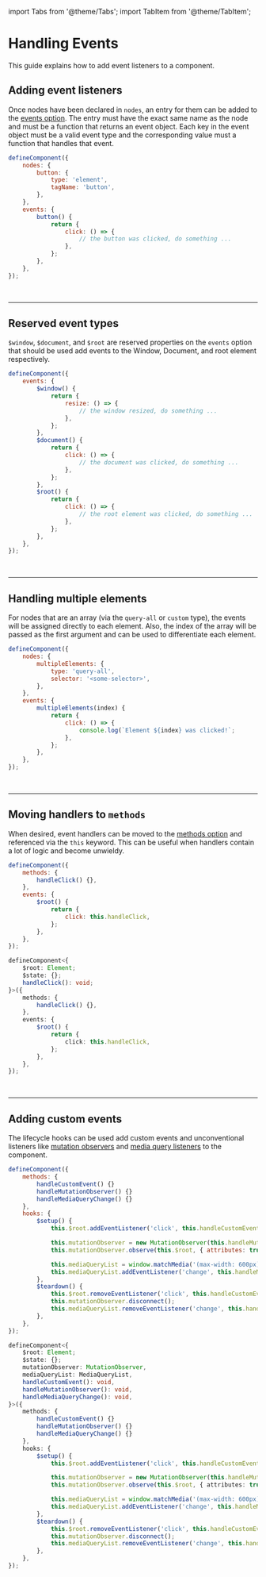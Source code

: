 import Tabs from '@theme/Tabs';
import TabItem from '@theme/TabItem';

# Handling Events

This guide explains how to add event listeners to a component.

## Adding event listeners

Once nodes have been declared in `nodes`, an entry for them can be added to the [events option](../api/define-component.md#render). The entry must have the exact same name as the node and must be a function that returns an event object. Each key in the event object must be a valid event type and the corresponding value must a function that handles that event.

```js
defineComponent({
    nodes: {
        button: {
            type: 'element',
            tagName: 'button',
        },
    },
    events: {
        button() {
            return {
                click: () => {
                    // the button was clicked, do something ...
                },
            };
        },
    },
});
```

<br />

---

## Reserved event types

`$window`, `$document`, and `$root` are reserved properties on the `events` option that should be used add events to the Window, Document, and root element respectively.

```js
defineComponent({
    events: {
        $window() {
            return {
                resize: () => {
                    // the window resized, do something ...
                },
            };
        },
        $document() {
            return {
                click: () => {
                    // the document was clicked, do something ...
                },
            };
        },
        $root() {
            return {
                click: () => {
                    // the root element was clicked, do something ...
                },
            };
        },
    },
});
```

<br />

---

## Handling multiple elements

For nodes that are an array (via the `query-all` or `custom` type), the events will be assigned directly to each element. Also, the index of the array will be passed as the first argument and can be used to differentiate each element.

```js
defineComponent({
    nodes: {
        multipleElements: {
            type: 'query-all',
            selector: '<some-selector>',
        },
    },
    events: {
        multipleElements(index) {
            return {
                click: () => {
                    console.log(`Element ${index} was clicked!`;
                },
            };
        },
    },
});
```

<br />

---

## Moving handlers to `methods`

When desired, event handlers can be moved to the [methods option](../api/define-component.md#methods) and referenced via the `this` keyword. This can be useful when handlers contain a lot of logic and become unwieldy.

<Tabs>
<TabItem value="js" label="JavaScript" default>

```js
defineComponent({
    methods: {
        handleClick() {},
    },
    events: {
        $root() {
            return {
                click: this.handleClick,
            };
        },
    },
});
```

</TabItem>
<TabItem value="ts" label="TypeScript" default>

```ts
defineComponent<{
    $root: Element;
    $state: {};
    handleClick(): void;
}>({
    methods: {
        handleClick() {},
    },
    events: {
        $root() {
            return {
                click: this.handleClick,
            };
        },
    },
});
```

</TabItem>
</Tabs>

<br />

---

## Adding custom events

The lifecycle hooks can be used add custom events and unconventional listeners like [mutation observers](https://developer.mozilla.org/en-US/docs/Web/API/MutationObserver) and [media query listeners](https://developer.mozilla.org/en-US/docs/Web/API/Window/matchMedia) to the component.

<Tabs>
<TabItem value="js" label="JavaScript" default>

```js
defineComponent({
    methods: {
        handleCustomEvent() {}
        handleMutationObserver() {}
        handleMediaQueryChange() {}
    },
    hooks: {
        $setup() {
            this.$root.addEventListener('click', this.handleCustomEvent);

            this.mutationObserver = new MutationObserver(this.handleMutationObserver);
            this.mutationObserver.observe(this.$root, { attributes: true });

            this.mediaQueryList = window.matchMedia('(max-width: 600px)');
            this.mediaQueryList.addEventListener('change', this.handleMediaQueryChange);
        },
        $teardown() {
            this.$root.removeEventListener('click', this.handleCustomEvent);
            this.mutationObserver.disconnect();
            this.mediaQueryList.removeEventListener('change', this.handleMediaQueryChange);
        },
    },
});
```

</TabItem>
<TabItem value="ts" label="TypeScript" default>

```ts
defineComponent<{
    $root: Element;
    $state: {};
    mutationObserver: MutationObserver,
    mediaQueryList: MediaQueryList,
    handleCustomEvent(): void,
    handleMutationObserver(): void,
    handleMediaQueryChange(): void,
}>({
    methods: {
        handleCustomEvent() {}
        handleMutationObserver() {}
        handleMediaQueryChange() {}
    },
    hooks: {
        $setup() {
            this.$root.addEventListener('click', this.handleCustomEvent);

            this.mutationObserver = new MutationObserver(this.handleMutationObserver);
            this.mutationObserver.observe(this.$root, { attributes: true });

            this.mediaQueryList = window.matchMedia('(max-width: 600px)');
            this.mediaQueryList.addEventListener('change', this.handleMediaQueryChange);
        },
        $teardown() {
            this.$root.removeEventListener('click', this.handleCustomEvent);
            this.mutationObserver.disconnect();
            this.mediaQueryList.removeEventListener('change', this.handleMediaQueryChange);
        },
    },
});
```

</TabItem>
</Tabs>
